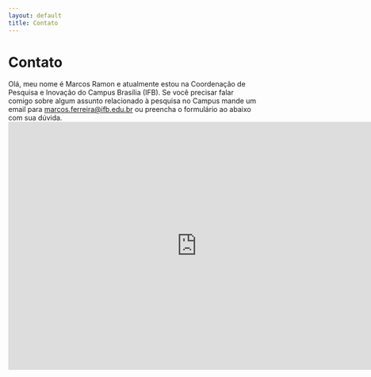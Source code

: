 ```yaml
---
layout: default
title: Contato
---
```


  <h1 class="pageTitle">Contato</h1>
  Olá, meu nome é Marcos Ramon e atualmente estou na Coordenação de Pesquisa e Inovação do Campus Brasília (IFB).
  Se você precisar falar comigo sobre algum assunto relacionado à pesquisa no Campus mande um email para <a href="mailto:marcos.ferreira@ifb.edu.br">marcos.ferreira@ifb.edu.br</a> ou preencha o formulário ao abaixo com sua dúvida.<br>
    
  <iframe src="https://docs.google.com/forms/d/e/1FAIpQLSef05GBRy-PmrcESmCUp36Lmh0Hcs0rb98Uim2N7Dg1We9xKQ/viewform?embedded=true" width="760" height="500" frameborder="0" marginheight="0" marginwidth="0">Carregando…</iframe>
